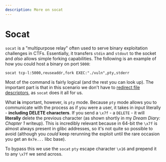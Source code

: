 ```yaml
---
description: More on socat
---
```


# Socat

`socat` is a "multipurpose relay" often used to serve binary exploitation challenges in CTFs. Essentially, it transfers `stdin` and `stdout` to the socket and _also_ allows simple forking capabilities. The following is an example of how you could host a binary on port `5000`:

```text
socat tcp-l:5000,reuseaddr,fork EXEC:"./vuln",pty,stderr
```

Most of the command is fairly logical \(and the rest you can look up\). The important part is that in this scenario we don't have to [redirect file descriptors](./), as `socat` does it all for us.

What **is** important, however, is `pty` mode. Because `pty` mode allows you to communicate with the process as if you were a user, it takes in input literally - **including DELETE characters**. If you send a `\x7f` - a `DELETE` - it will **literally** delete the previous character \(as shown shortly in my _Dream Diary: Chapter 1_ writeup\). This is incredibly relevant because in 64-bit the `\x7f` is almost always present in glibc addresses, so it's not quite so possible to avoid \(although you _could_ keep rerunning the exploit until the rare occasion you get an `0x7e...` libc base\).

To bypass this we use the `socat` `pty` escape character `\x16` and prepend it to any `\x7f` we send across.

